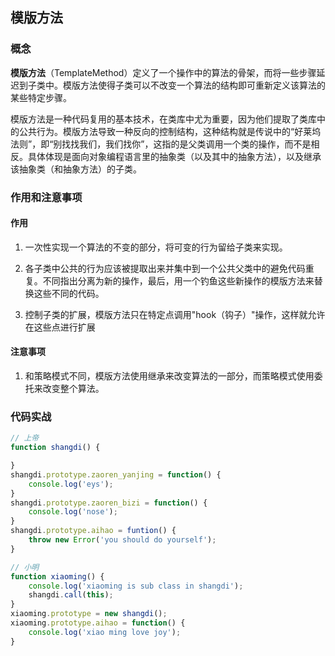 ## 模版方法

### 概念

**模版方法**（TemplateMethod）定义了一个操作中的算法的骨架，而将一些步骤延迟到子类中。模版方法使得子类可以不改变一个算法的结构即可重新定义该算法的某些特定步骤。

模版方法是一种代码复用的基本技术，在类库中尤为重要，因为他们提取了类库中的公共行为。模版方法导致一种反向的控制结构，这种结构就是传说中的“好莱坞法则”，即“别找找我们，我们找你”，这指的是父类调用一个类的操作，而不是相反。具体体现是面向对象编程语言里的抽象类（以及其中的抽象方法），以及继承该抽象类（和抽象方法）的子类。

### 作用和注意事项

#### 作用

1. 一次性实现一个算法的不变的部分，将可变的行为留给子类来实现。

2. 各子类中公共的行为应该被提取出来并集中到一个公共父类中的避免代码重复。不同指出分离为新的操作，最后，用一个钓鱼这些新操作的模版方法来替换这些不同的代码。

3. 控制子类的扩展，模版方法只在特定点调用"hook（钩子）"操作，这样就允许在这些点进行扩展

#### 注意事项

1. 和策略模式不同，模版方法使用继承来改变算法的一部分，而策略模式使用委托来改变整个算法。

### 代码实战

```javascript
// 上帝
function shangdi() {

}
shangdi.prototype.zaoren_yanjing = function() {
    console.log('eys');
}
shangdi.prototype.zaoren_bizi = function() {
    console.log('nose');
}
shangdi.prototype.aihao = funtion() {
    throw new Error('you should do yourself');
}

// 小明
function xiaoming() {
    console.log('xiaoming is sub class in shangdi');
    shangdi.call(this);
}
xiaoming.prototype = new shangdi();
xiaoming.prototype.aihao = function() {
    console.log('xiao ming love joy');
}
```